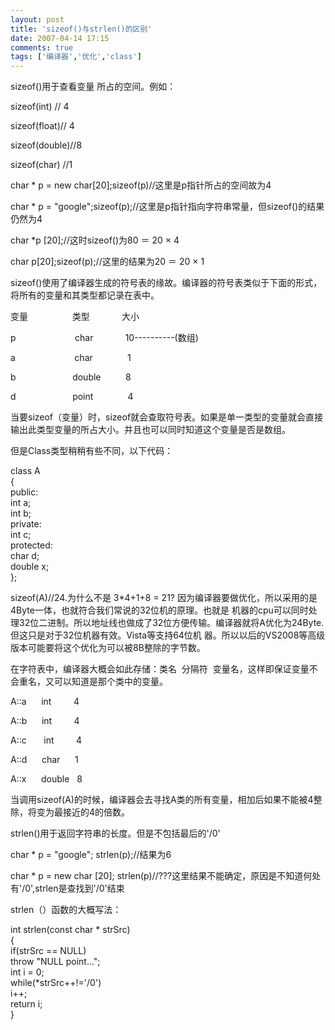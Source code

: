 ```yaml
---
layout: post
title: 'sizeof()与strlen()的区别'
date: 2007-04-14 17:15
comments: true
tags: ['编译器','优化','class']
---
```


sizeof()用于查看变量 所占的空间。例如：

sizeof(int) // 4

sizeof(float)// 4

sizeof(double)//8

sizeof(char) //1

char * p = new char[20];sizeof(p)//这里是p指针所占的空间故为4

char * p = "google";sizeof(p);//这里是p指针指向字符串常量，但sizeof()的结果仍然为4

char *p [20];//这时sizeof()为80 ＝ 20 × 4

char p[20];sizeof(p);//这里的结果为20 ＝ 20 × 1

sizeof()使用了编译器生成的符号表的缘故。编译器的符号表类似于下面的形式，将所有的变量和其类型都记录在表中。

变量                  类型             大小

p                        char             10----------(数组)

a                        char              1

b                       double          8

d                       point              4

当要sizeof（变量）时，sizeof就会查取符号表。如果是单一类型的变量就会直接输出此类型变量的所占大小。并且也可以同时知道这个变量是否是数组。

但是Class类型稍稍有些不同，以下代码：

class A  
{  
public:  
int a;  
int b;  
private:  
int c;  
protected:  
char d;  
double x;  
};

sizeof(A)//24.为什么不是 3*4+1+8 = 21? 因为编译器要做优化，所以采用的是4Byte一体，也就符合我们常说的32位机的原理。也就是
机器的cpu可以同时处理32位二进制。所以地址线也做成了32位方便传输。编译器就将A优化为24Byte.但这只是对于32位机器有效。Vista等支持64位机
器。所以以后的VS2008等高级版本可能要将这个优化为可以被8B整除的字节数。

在字符表中，编译器大概会如此存储：类名  分隔符  变量名，这样即保证变量不会重名，又可以知道是那个类中的变量。

A::a      int         4

A::b      int         4

A::c       int         4

A::d      char      1

A::x      double   8

当调用sizeof(A)的时候，编译器会去寻找A类的所有变量，相加后如果不能被4整除，将变为最接近的4的倍数。

strlen()用于返回字符串的长度。但是不包括最后的'/0'

char * p = "google"; strlen(p);//结果为6

char * p = new char [20];
strlen(p)//???这里结果不能确定，原因是不知道何处有'/0',strlen是查找到'/0'结束

strlen（）函数的大概写法：

int strlen(const char * strSrc)  
{  
if(strSrc == NULL)  
throw "NULL point...";  
int i = 0;  
while(*strSrc++!='/0')  
i++;  
return i;  
}

